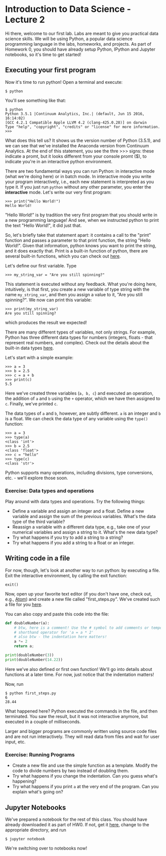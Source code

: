 # Introduction to Data Science - Lecture 2

Hi there, welcome to our first lab. Labs are meant to give you practical data science skills. We will be using Python, a popular data science programming language in the labs, homeworks, and projects. As part of Homework 0, you should have already setup Python, IPython and Jupyter notebooks, so it's time to get started!

## Executing your first program

Now it's time to run python! Open a terminal and execute:

```
$ python
```

You'll see something like that:

```
$ python
Python 3.5.1 |Continuum Analytics, Inc.| (default, Jun 15 2016, 16:14:02)
[GCC 4.2.1 Compatible Apple LLVM 4.2 (clang-425.0.28)] on darwin
Type "help", "copyright", "credits" or "license" for more information.
>>>
```
What does this tell us? It shows us the version number of Python (3.5.1), and we can see that we've installed the Anaconda version from Continuum Analytics. At the end of this statement, you see the thre >>> signs: these indicate a promt, but it looks different from your console promt ($), to indicate you're in an interactive python environment.

There are two fundamental ways you can run Python: in interactive mode (what we're doing here) or in batch mode. In interactive mode you write your program interactively, i.e., each new statement is interpreted as you type it. If you just run ```python``` without any other parameter, you enter the **interactive** mode. Let's write our very first program:

```
>>> print("Hello World!")
Hello World!
```

"Hello World!" is by tradition the very first program that you should write in a new programming language! And see, when we instructed python to print the text "Hello World!", it did just that.

So, let's briefly take that statement apart: it contains a call to the "print" function and passes a parameter to that print function, the string "Hello World!". Given that information, python knows you want to print the string, and it does exactly that.
Print is a built-in function of python, there are several built-in functions, which you can check out [here](https://docs.python.org/3/library/functions.html).

Let's define our first variable. Type

```
>>> my_string_var = "Are you still spinning?"
```

This statement is executed without any feedback. What you're doing here, intuitively, is that first, you create a new variable of type string with the name ```my_string_var```, and then you assign a value to it, "Are you still spinning?". We now can print this variable:

```
>>> print(my_string_var)
Are you still spinning?
```

which produces the result we expected!

There are many different types of variables, not only strings. For example, Python has three different data types for numbers (integers, floats - that represent real numbers, and complex). Check out the details about the built-in data types [here](https://docs.python.org/3/library/stdtypes.html).

Let's start with a simple example:

```
>>> a = 3
>>> b = 2.5
>>> c = a + b
>>> print(c)
5.5
```

Here we've created three variables (`a, b, c`) and executed an operation, the addition of `a` and `b` using the `+` operator, which we have then assigned to `c`. Finally, we've printed `c`.

The data types of `a` and `b`, however, are subtly different. `a` is an integer and `b` is a float. We can check the data type of any variable using the `type()` function:

```
>>> a = 3
>>> type(a)
<class 'int'>
>>> b = 2.5
<class 'float'>
>>> c = "hello"
>>> type(c)
<class 'str'>
```

Python supports many operations, including divisions, type conversions, etc. - we'll explore those soon.

### Exercise: Data types and operations

Play around with data types and operations. Try the following things:

 * Define a variable and assign an integer and a float. Define a new variable and assign the sum of the previous variables. What's the data type of the third variable?
 * Reassign a variable with a different data type, e.g., take one of your numerical variables and assign a string to it. What's the new data type?
 * Try what happens if you try to add a string to a string?
 * Try what happens if you add a string to a float or an integer.


## Writing code in a file

For now, though, let's look at another way to run python: by executing a file. Exit the interactive environment, by calling the exit function:

```
exit()
```

Now, open up your favorite text editor (if you don't have one, check out, e.g., [Atom](https://atom.io/)) and create a new file called "first_steps.py". We've created such a file for you [here](first_steps.py).

You can also copy and paste this code into the file:

```python
def doubleNumber(a):
    # btw, here is a comment! Use the # symbol to add comments or temporarily remove code
    # shorthand operator for 'a = a * 2'
    # also btw - the indentation here matters!
    a *= 2
    return a;

print(doubleNumber(3))
print(doubleNumber(14.22))
```

Here we've also defined or first own function! We'll go into details about functions at a later time. For now, just notice that the indentation matters!

Now, run

```
$ python first_steps.py
6
28.44
```

What happened here? Python executed the commands in the file, and then terminated. You saw the result, but it was not interactive anymore, but executed in a couple of milliseconds.

Larger and bigger programs are commonly written using source code files and are not run interactively. They will read data from files and wait for user input, etc.

### Exercise: Running Programs

 * Create a new file and use the simple function as a template. Modify the code to divide numbers by two instead of doubling them.
 * Try what happens if you change the indentation. Can you guess what's happening?
 * Try what happens if you print `a` at the very end of the program. Can you explain what's going on?


## Jupyter Notebooks
We've prepared a notebook for the rest of this class. You should have already downloaded it as part of HW0. If not, get it [here](lab-1-notebook.ipynb), change to the appropriate directory, and run

```
$ jupyter notebook
```

We're switching over to notebooks now!
